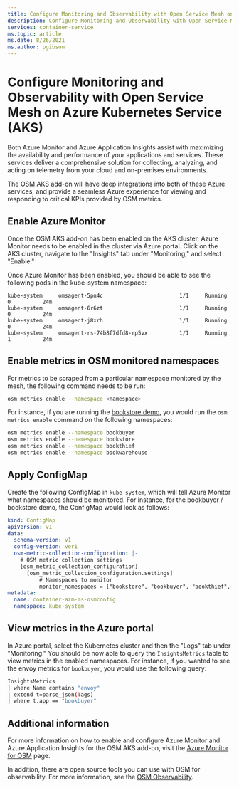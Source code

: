 ```yaml
---
title: Configure Monitoring and Observability with Open Service Mesh on Azure Kubernetes Service (AKS)
description: Configure Monitoring and Observability with Open Service Mesh on Azure Kubernetes Service (AKS)
services: container-service
ms.topic: article
ms.date: 8/26/2021
ms.author: pgibson
---
```


# Configure Monitoring and Observability with Open Service Mesh on Azure Kubernetes Service (AKS)

Both Azure Monitor and Azure Application Insights assist with maximizing the availability and performance of your applications and services. These services deliver a comprehensive solution for collecting, analyzing, and acting on telemetry from your cloud and on-premises environments.

The OSM AKS add-on will have deep integrations into both of these Azure services, and provide a seamless Azure experience for viewing and responding to critical KPIs provided by OSM metrics.

## Enable Azure Monitor

Once the OSM AKS add-on has been enabled on the AKS cluster, Azure Monitor needs to be enabled in the cluster via Azure portal. Click on the AKS cluster, navigate to the "Insights" tab under "Monitoring," and select "Enable."

Once Azure Monitor has been enabled, you should be able to see the following pods in the kube-system namespace:

```
kube-system     omsagent-5pn4c                        1/1     Running   0          24m
kube-system     omsagent-6r6zt                        1/1     Running   0          24m
kube-system     omsagent-j8xrh                        1/1     Running   0          24m
kube-system     omsagent-rs-74b8f7dfd8-rp5vx          1/1     Running   1          24m
```

## Enable metrics in OSM monitored namespaces

For metrics to be scraped from a particular namespace monitored by the mesh, the following command needs to be run:

```sh
osm metrics enable --namespace <namespace>
```

For instance, if you are running the [bookstore demo](https://docs.openservicemesh.io/docs/getting_started/install_apps/), you would run the `osm metrics enable` command on the following namespaces:

```sh
osm metrics enable --namespace bookbuyer
osm metrics enable --namespace bookstore
osm metrics enable --namespace bookthief
osm metrics enable --namespace bookwarehouse
```

## Apply ConfigMap

Create the following ConfigMap in `kube-system`, which will tell Azure Monitor what namespaces should be monitored. For instance, for the bookbuyer / bookstore demo, the ConfigMap would look as follows:

```yaml
kind: ConfigMap
apiVersion: v1
data:
  schema-version: v1
  config-version: ver1
  osm-metric-collection-configuration: |-
    # OSM metric collection settings
    [osm_metric_collection_configuration]
      [osm_metric_collection_configuration.settings]
          # Namespaces to monitor
          monitor_namespaces = ["bookstore", "bookbuyer", "bookthief", "bookwarehouse"]
metadata:
  name: container-azm-ms-osmconfig
  namespace: kube-system
```

## View metrics in the Azure portal

In Azure portal, select the Kubernetes cluster and then the "Logs" tab under "Monitoring." You should be now able to query the `InsightsMetrics` table to view metrics in the enabled namespaces. For instance, if you wanted to see the envoy metrics for `bookbuyer`, you would use the following query:

```sh
InsightsMetrics
| where Name contains "envoy"
| extend t=parse_json(Tags)
| where t.app == "bookbuyer"
```

## Additional information

For more information on how to enable and configure Azure Monitor and Azure Application Insights for the OSM AKS add-on, visit the [Azure Monitor for OSM](https://aka.ms/azmon/osmpreview) page.

In addition, there are open source tools you can use with OSM for observability. For more information, see the [OSM Observability][osm-observeability].

[osm-observeability]: https://docs.openservicemesh.io/docs/guides/observability/
